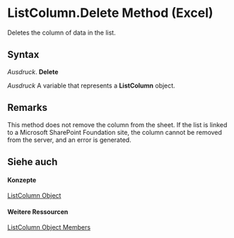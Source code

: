 
# ListColumn.Delete Method (Excel)

Deletes the column of data in the list. 


## Syntax

 _Ausdruck_. **Delete**

 _Ausdruck_ A variable that represents a **ListColumn** object.


## Remarks

This method does not remove the column from the sheet. If the list is linked to a Microsoft SharePoint Foundation site, the column cannot be removed from the server, and an error is generated.


## Siehe auch


#### Konzepte


[ListColumn Object](c2060e4a-2340-c606-f272-1e4dad6964d0.md)
#### Weitere Ressourcen


[ListColumn Object Members](http://msdn.microsoft.com/library/fc0854b0-0c1b-639c-f060-c6cd68279496%28Office.15%29.aspx)